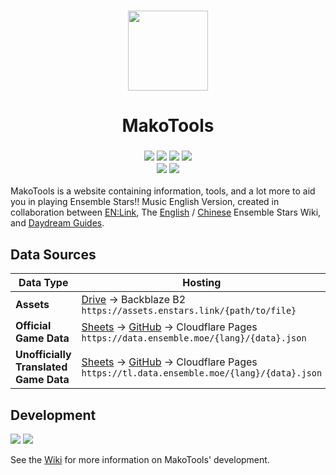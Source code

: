 <h3 align="center">
<img width="128" height="128" src="https://user-images.githubusercontent.com/58155530/178722797-78504a19-19f4-4f4b-a09a-23239854b50d.svg">
</h2>
<H1 align="center">MakoTools</h1>

<h3 align="center"><img src="https://img.shields.io/website?down_color=ed8796&down_message=offline&label=status&logo=vercel&style=for-the-badge&up_color=8aadf4&up_message=online&url=https%3A%2F%2Fstars.ensemble.moe&labelColor=302D41"> <img src="https://img.shields.io/github/checks-status/enstars/makotools/main?color=8bd5ca&label=main&logo=github&style=for-the-badge&labelColor=302D41"> <img src="https://img.shields.io/github/license/enstars/makotools?color=c6a0f6&style=for-the-badge&labelColor=302D41"> <img src="https://img.shields.io/github/issues/enstars/makotools?color=eed49f&logo=github&style=for-the-badge&labelColor=302D41"><br><img src="https://img.shields.io/twitter/follow/enstarseng?color=7dc4e4&label=@enstarseng&logo=twitter&logoColor=fff&style=for-the-badge&labelColor=302D41"> <img src="https://img.shields.io/twitter/follow/enstars_link?color=7dc4e4&label=@Enstars_link&logo=twitter&logoColor=fff&style=for-the-badge&labelColor=302D41"></h3>

MakoTools is a website containing information, tools, and a lot more to aid you in playing Ensemble Stars!! Music English Version, created in collaboration between <a href="https://twitter.com/enstars_link" target="_blank">EN:Link</a>, The <a href="https://ensemble-stars.fandom.com" target="_blank">English</a> / <a href="https://ensemblestars.huijiwiki.com" target="_blank">Chinese</a> Ensemble Stars Wiki, and <a href="https://twitter.com/DaydreamGuides" target="_blank">Daydream Guides</a>.

## Data Sources

<!-- disable word wrap to view this table properly; use obsidian or some md text editor to edit so the format stays -->

| Data Type                             | Hosting                                                                                                                                                                                                                                                                                              |
| ------------------------------------- | ---------------------------------------------------------------------------------------------------------------------------------------------------------------------------------------------------------------------------------------------------------------------------------------------------- |
| **Assets**                            | [Drive](https://drive.google.com/drive/folders/1wTEb46GrGIlAK0lhhN6Ihm4l40GJPkDj) → Backblaze B2<br> `https://assets.enstars.link/{path/to/file}`                                                                                                                                                    |
| **Official Game Data**                | [Sheets](https://docs.google.com/spreadsheets/d/e/2PACX-1vRGZenbM3ubI9hYJPhg5zdLgWGuuYjUKWQqZtj81B3hgDKPKvmhOQN06ykdxXzSESeA79NlVH6vXc3P/pubhtml?gid=1894224770&single=true) → [GitHub](https://github.com/enstars/data) → Cloudflare Pages<br> `https://data.ensemble.moe/{lang}/{data}.json`       |
| **Unofficially Translated Game Data** | [Sheets](https://docs.google.com/spreadsheets/d/e/2PACX-1vRGZenbM3ubI9hYJPhg5zdLgWGuuYjUKWQqZtj81B3hgDKPKvmhOQN06ykdxXzSESeA79NlVH6vXc3P/pubhtml?gid=1894224770&single=true) → [GitHub](https://github.com/enstars/data-tl) → Cloudflare Pages<br> `https://tl.data.ensemble.moe/{lang}/{data}.json` |

## Development

<img src="https://img.shields.io/github/checks-status/enstars/makotools/development?color=8bd5ca&label=dev&logo=github&style=for-the-badge&labelColor=302D41"> <img src="https://img.shields.io/website?down_color=ed8796&down_message=offline&label=dev%20status&logo=vercel&style=for-the-badge&up_color=8aadf4&up_message=online&url=https%3A%2F%2Fstars.ensemble.moe&labelColor=302D41">

See the [Wiki](https://github.com/enstars/makotools/wiki) for more information on MakoTools' development.
